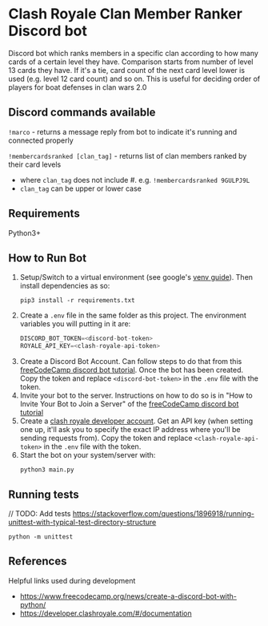 # Clash Royale Clan Member Ranker Discord bot

Discord bot which ranks members in a specific clan according to how many cards of a certain level they have. Comparison starts from number of level 13 cards they have. If it's a tie, card count of the next card level lower is used (e.g. level 12 card count) and so on. This is useful for deciding order of players for boat defenses in clan wars 2.0

## Discord commands available
`!marco` - returns a message reply from bot to indicate it's running and connected properly

`!membercardsranked [clan_tag]` - returns list of clan members ranked by their card levels
- where `clan_tag` does not include #. e.g. `!membercardsranked 9GULPJ9L`
- `clan_tag` can be upper or lower case

## Requirements
Python3+

## How to Run Bot

1. Setup/Switch to a virtual environment (see google's [venv guide](https://cloud.google.com/python/docs/setup#linux_1)). Then install dependencies as so:
    ```shell
    pip3 install -r requirements.txt
    ```
2. Create a `.env` file in the same folder as this project. The environment variables you will putting in it are:
    ```python
    DISCORD_BOT_TOKEN=<discord-bot-token>
    ROYALE_API_KEY=<clash-royale-api-token>
    ```
3. Create a Discord Bot Account. Can follow steps to do that from this [freeCodeCamp discord bot tutorial](https://www.freecodecamp.org/news/create-a-discord-bot-with-python/). Once the bot has been created. Copy the token and replace `<discord-bot-token>` in the `.env` file with the token.
4. Invite your bot to the server. Instructions on how to do so is in "How to Invite Your Bot to Join a Server" of the [freeCodeCamp discord bot tutorial](https://www.freecodecamp.org/news/create-a-discord-bot-with-python/)
5. Create a [clash royale developer account](https://developer.clashroyale.com/). Get an API key (when setting one up, it'll ask you to specify the exact IP address where you'll be sending requests from). Copy the token and replace `<clash-royale-api-token>` in the `.env` file with the token.
6. Start the bot on your system/server with:
    ```
    python3 main.py
    ```

## Running tests
// TODO: Add tests https://stackoverflow.com/questions/1896918/running-unittest-with-typical-test-directory-structure

```
python -m unittest
```

## References
Helpful links used during development
- https://www.freecodecamp.org/news/create-a-discord-bot-with-python/
- https://developer.clashroyale.com/#/documentation 

